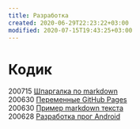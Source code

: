 ```yaml
---
title: Разработка
created: 2020-06-29T22:23:22+03:00
modified: 2020-07-15T19:43:25+03:00
---
```


# Кодик

200715 [Шпаргалка по markdown](./200715_md_шпаргалка.md)  
200630 [Переменные GitHub Pages](./200630-gh-pages-vars.md)  
200630 [Пример markdown текста](./200630-md-example.md)  
200628 [Разработка прог Android](200628_android_разработка.md)
